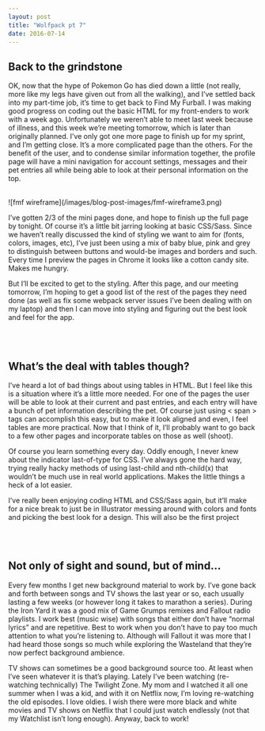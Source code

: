 ```yaml
---
layout: post
title: "Wolfpack pt 7"
date: 2016-07-14
---
```


<h2> Back to the grindstone </h2>

OK, now that the hype of Pokemon Go has died down a little (not really, more like my legs have given out from all the walking), and I’ve settled back into my part-time job, it’s time to get back to Find My Furball. I was making good progress on coding out the basic HTML for my front-enders to work with a week ago. Unfortunately we weren’t able to meet last week because of illness, and this week we’re meeting tomorrow, which is later than originally planned. I’ve only got one more page to finish up for my sprint, and I’m getting close. It’s a more complicated page than the others. For the benefit of the user, and to condense similar information together, the profile page will have a mini navigation for account settings, messages and their pet entries all while being able to look at their personal information on the top. 

<br>

<span class="blog-image fmf-wireframe3 drop-shadow">
    ![fmf wireframe](/images/blog-post-images/fmf-wireframe3.png)
</span>

<br>

I’ve gotten 2/3 of the mini pages done, and hope to finish up the full page by tonight. Of course it’s a little bit jarring looking at basic CSS/Sass. Since we haven’t really discussed the kind of styling we want to aim for (fonts, colors, images, etc), I’ve just been using a mix of baby blue, pink and grey to distinguish between buttons and would-be images and borders and such. Every time I preview the pages in Chrome it looks like a cotton candy site. Makes me hungry. 

But I’ll be excited to get to the styling. After this page, and our meeting tomorrow, I’m hoping to get a good list of the rest of the pages they need done (as well as fix some webpack server issues I’ve been dealing with on my laptop) and then I can move into styling and figuring out the best look and feel for the app. 

<br>
<br>

<h2> What’s the deal with tables though? </h2>

I’ve heard a lot of bad things about using tables in HTML. But I feel like this is a situation where it’s a little more needed. For one of the pages the user will be able to look at their current and past entries, and each entry will have a bunch of pet information describing the pet. Of course just using <span class="sec-font bg-font"> < span > </span> tags can accomplish this easy, but to make it look aligned and even, I feel tables are more practical. Now that I think of it, I’ll probably want to go back to a few other pages and incorporate tables on those as well (shoot). 

Of course you learn something every day. Oddly enough, I never knew about the indicator <span class="sec-font bg-font"> last-of-type </span> for CSS. I’ve always gone the hard way, trying really hacky methods of using <span class="sec-font bg-font"> last-child </span>  and  <span class="sec-font bg-font"> nth-child(x) </span> that wouldn’t be much use in real world applications. Makes the little things a heck of a lot easier. 

I’ve really been enjoying coding HTML and CSS/Sass again, but it’ll make for a nice break to just be in Illustrator messing around with colors and fonts and picking the best look for a design. This will also be the first project 

<br>
<br>

<h2> Not only of sight and sound, but of mind… </h2>

Every few months I get new background material to work by. I’ve gone back and forth between songs and TV shows the last year or so, each usually lasting a few weeks (or however long it takes to marathon a series). During the Iron Yard it was a good mix of Game Grumps remixes and Fallout radio playlists. I work best (music wise) with songs that either don’t have “normal lyrics” and are repetitive. Best to work when you don’t have to pay too much attention to what you’re listening to. Although will Fallout it was more that I had heard those songs so much while exploring the Wasteland that they’re now perfect background ambience. 

TV shows can sometimes be a good background source too. At least when I’ve seen whatever it is that’s playing. Lately I’ve been watching (re-watching technically) The Twilight Zone. My mom and I watched it all one summer when I was a kid, and with it on Netflix now, I’m loving re-watching the old episodes. I love oldies. I wish there were more black and white movies and TV shows on Netflix that I could just watch endlessly (not that my Watchlist isn’t long enough). Anyway, back to work!



